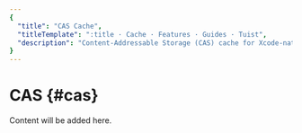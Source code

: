 ```yaml
---
{
  "title": "CAS Cache",
  "titleTemplate": ":title · Cache · Features · Guides · Tuist",
  "description": "Content-Addressable Storage (CAS) cache for Xcode-native projects"
}
---
```

# CAS {#cas}

Content will be added here.
